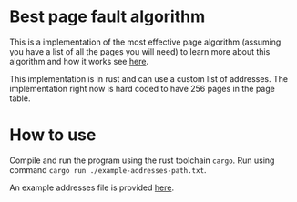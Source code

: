 # Best page fault algorithm

This is a implementation of the most effective page algorithm (assuming you have a list of all the pages you will need) to learn more about this algorithm and how it works see [here](https://www.scaler.com/topics/optimal-page-replacement-algorithm/).

This implementation is in rust and can use a custom list of addresses. The implementation right now is hard coded to have 256 pages in the page table. 

# How to use

Compile and run the program using the rust toolchain `cargo`. Run using command `cargo run ./example-addresses-path.txt`. 

An example addresses file is provided [here](../resources/addresses.txt).
